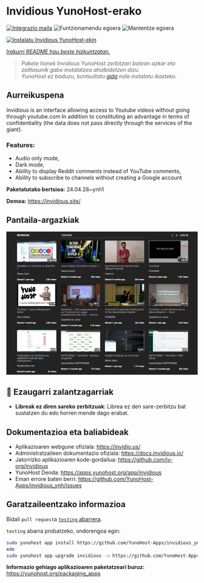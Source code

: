 <!--
Ohart ongi: README hau automatikoki sortu da <https://github.com/YunoHost/apps/tree/master/tools/readme_generator>ri esker
EZ editatu eskuz.
-->

# Invidious YunoHost-erako

[![Integrazio maila](https://dash.yunohost.org/integration/invidious.svg)](https://dash.yunohost.org/appci/app/invidious) ![Funtzionamendu egoera](https://ci-apps.yunohost.org/ci/badges/invidious.status.svg) ![Mantentze egoera](https://ci-apps.yunohost.org/ci/badges/invidious.maintain.svg)

[![Instalatu Invidious YunoHost-ekin](https://install-app.yunohost.org/install-with-yunohost.svg)](https://install-app.yunohost.org/?app=invidious)

*[Irakurri README hau beste hizkuntzatan.](./ALL_README.md)*

> *Pakete honek Invidious YunoHost zerbitzari batean azkar eta zailtasunik gabe instalatzea ahalbidetzen dizu.*  
> *YunoHost ez baduzu, kontsultatu [gida](https://yunohost.org/install) nola instalatu ikasteko.*

## Aurreikuspena

Invidious is an interface allowing access to Youtube videos without going through youtube.com
In addition to constituting an advantage in terms of confidentiality (the data does not pass directly through the services of the giant).

### Features:

- Audio only mode,
- Dark mode,
- Ability to display Reddit comments instead of YouTube comments,
- Ability to subscribe to channels without creating a Google account 


**Paketatutako bertsioa:** 24.04.28~ynh1

**Demoa:** <https://invidious.site/>

## Pantaila-argazkiak

![Invidious(r)en pantaila-argazkia](./doc/screenshots/screenshot.png)

## :red_circle: Ezaugarri zalantzagarriak

- **Libreak ez diren sareko zerbitzuak**: Librea ez den sare-zerbitzu bat sustatzen du edo horren mende dago erabat.

## Dokumentazioa eta baliabideak

- Aplikazioaren webgune ofiziala: <https://invidio.us/>
- Administratzaileen dokumentazio ofiziala: <https://docs.invidious.io/>
- Jatorrizko aplikazioaren kode-gordailua: <https://github.com/iv-org/invidious>
- YunoHost Denda: <https://apps.yunohost.org/app/invidious>
- Eman errore baten berri: <https://github.com/YunoHost-Apps/invidious_ynh/issues>

## Garatzaileentzako informazioa

Bidali `pull request`a [`testing` abarrera](https://github.com/YunoHost-Apps/invidious_ynh/tree/testing).

`testing` abarra probatzeko, ondorengoa egin:

```bash
sudo yunohost app install https://github.com/YunoHost-Apps/invidious_ynh/tree/testing --debug
edo
sudo yunohost app upgrade invidious -u https://github.com/YunoHost-Apps/invidious_ynh/tree/testing --debug
```

**Informazio gehiago aplikazioaren paketatzeari buruz:** <https://yunohost.org/packaging_apps>
